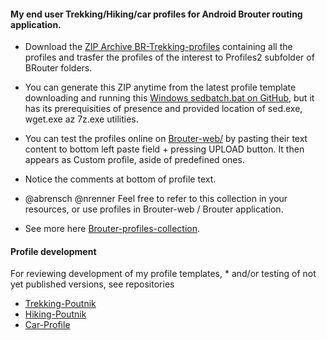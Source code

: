 
#### My end user Trekking/Hiking/car profiles for Android Brouter routing application.

* Download the [ZIP Archive BR-Trekking-profiles](https://github.com/poutnikl/Brouter-profiles/raw/master/BR-Trekking-Profiles.zip) containing all the profiles and trasfer the profiles of the interest to Profiles2 subfolder of BRouter folders.
 
* You can generate this ZIP anytime from the latest profile template downloading and running this [Windows sedbatch.bat on GitHub](https://raw.githubusercontent.com/poutnikl/Brouter-profiles/master/sedbatch.bat), but it has its prerequisities of presence and provided location of sed.exe, wget.exe az 7z.exe utilities.

* You can test the profiles online on [Brouter-web/](http://brouter.de/brouter-web/) by pasting their text content to bottom left paste field + pressing UPLOAD button. It then appears as Custom profile, aside of predefined ones.

* Notice the comments at bottom of profile text.

* @abrensch @nrenner  Feel free to refer to this collection in your resources, or use profiles in Brouter-web / Brouter application.

* See more here [Brouter-profiles-collection](../../wiki/Brouter-profiles-collection).  

#### Profile development

For reviewing development of my profile templates, * and/or testing of not yet published versions,  see repositories 

* [Trekking-Poutnik](https://github.com/poutnikl/Trekking-Poutnik)
* [Hiking-Poutnik](https://github.com/poutnikl/Hiking-Poutnik) 
* [Car-Profile](https://github.com/poutnikl/Car-Profile)
